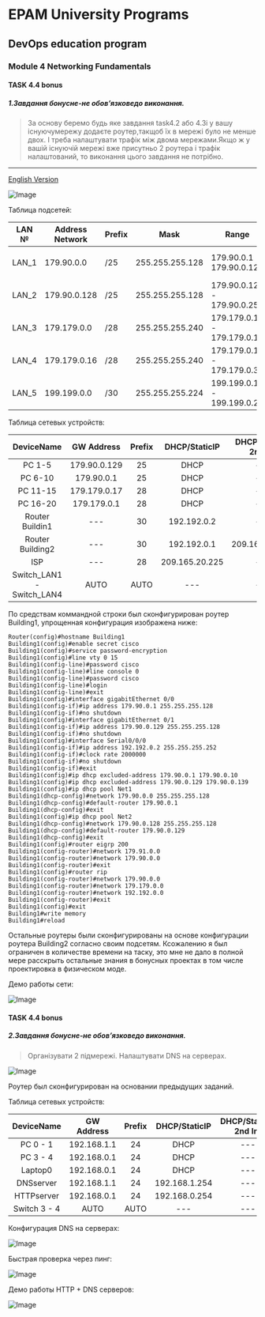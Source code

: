 # EPAM University Programs

## DevOps education program
### Module 4 Networking Fundamentals


#### TASK 4.4 bonus

##### 1.Завдання бонусне-не обов’язковедо виконання.

> За основу беремо будь яке завдання task4.2 або 4.3і у вашу існуючумережу додаєте роутер,такщоб їх в мережі було не менше двох. І треба налаштувати трафік між двома мережами.Якщо ж у вашій існуючій мережі вже присутньо 2 роутера і трафік налаштований, то виконання цього завдання не потрібно.

***

[English Version](https://github.com/Twicer/DevOps_online_Dnipro_2020Q42021Q1/blob/master/m4/task4.4_bonus/readmeENG.md)

![Image](https://github.com/Twicer/DevOps_online_Dnipro_2020Q42021Q1/blob/master/m4/task4.4bonus/screens/1.jpg)

Таблица подсетей:

| LAN № 	| Address Network 	| Prefix 	| Mask            	| Range                       	| Broadcast    	| DHCP Pool     	| Reserved      	|
|-------	|-----------------	|--------	|-----------------	|-----------------------------	|--------------	|---------------	|---------------	|
| LAN_1 	|    179.90.0.0   	|   /25  	| 255.255.255.128 	|  179.90.0.1 - 179.90.0.126  	| 179.90.0.127 	| *.11 - *.126  	| *.1 - *.10    	|
| LAN_2 	|   179.90.0.128  	|   /25  	| 255.255.255.128 	| 179.90.0.129 - 179.90.0.254 	| 179.90.0.255 	| *.140 - *.254 	| *.129 - *.139 	|
| LAN_3 	|   179.179.0.0   	|   /28  	| 255.255.255.240 	|  179.179.0.1 - 179.179.0.14 	| 179.179.0.15 	| *.11 - *.14   	| *.1 - *.10    	|
| LAN_4 	|   179.179.0.16  	|   /28  	| 255.255.255.240 	| 179.179.0.17 - 179.179.0.30 	| 179.179.0.31 	| *.21 - *.30   	| *.17 - *.20   	|
| LAN_5 	|   199.199.0.0   	|   /30  	| 255.255.255.224 	|  199.199.0.1 - 199.199.0.2  	| 199.199.0.3  	| ---------     	| --------      	|

Таблица сетевых устройств:

|         DeviceName        	|  GW Address  	| Prefix 	|  DHCP/StaticIP 	| DHCP/StaticIP 2nd Int 	| Prefix 	|
|:-------------------------:	|:------------:	|:------:	|:--------------:	|:---------------------:	|--------	|
| PC 1-5                    	| 179.90.0.129 	|   25   	|      DHCP      	|          ---          	|   ---  	|
| PC 6-10                   	|  179.90.0.1  	|   25   	|      DHCP      	|          ---          	|   ---  	|
| PC 11-15                  	| 179.179.0.17 	|   28   	|      DHCP      	|          ---          	|   ---  	|
| PC 16-20                  	|  179.179.0.1 	|   28   	|      DHCP      	|          ---          	|   ---  	|
| Router Buildin1           	|      ---     	|   30   	|   192.192.0.2  	|          ---          	|   ---  	|
| Router Building2          	|      ---     	|   30   	|   192.192.0.1  	|     209.165.20.226    	|   28   	|
| ISP                       	|      ---     	|   28   	| 209.165.20.225 	|          ---          	|   ---  	|
| Switch_LAN1 - Switch_LAN4 	|     AUTO     	|  AUTO  	|       ---      	|          ---          	|   ---  	|

По средствам коммандной строки был сконфигурирован роутер Building1, упрощенная конфигурация изображена ниже:
```
Router(config)#hostname Building1
Building1(config)#enable secret cisco
Building1(config)#service password-encryption 
Building1(config)#line vty 0 15
Building1(config-line)#password cisco
Building1(config-line)#line console 0
Building1(config-line)#password cisco
Building1(config-line)#login
Building1(config-line)#exit
Building1(config)#interface gigabitEthernet 0/0
Building1(config-if)#ip address 179.90.0.1 255.255.255.128
Building1(config-if)#no shutdown
Building1(config)#interface gigabitEthernet 0/1
Building1(config-if)#ip address 179.90.0.129 255.255.255.128
Building1(config-if)#no shutdown
Building1(config)#interface Serial0/0/0
Building1(config-if)#ip address 192.192.0.2 255.255.255.252
Building1(config-if)#clock rate 2000000
Building1(config-if)#no shutdown
Building1(config-if)#exit
Building1(config)#ip dhcp excluded-address 179.90.0.1 179.90.0.10
Building1(config)#ip dhcp excluded-address 179.90.0.129 179.90.0.139
Building1(config)#ip dhcp pool Net1
Building1(dhcp-config)#network 179.90.0.0 255.255.255.128
Building1(dhcp-config)#default-router 179.90.0.1
Building1(dhcp-config)#exit
Building1(config)#ip dhcp pool Net2
Building1(dhcp-config)#network 179.90.0.128 255.255.255.128
Building1(dhcp-config)#default-router 179.90.0.129
Building1(dhcp-config)#exit
Building1(config)#router eigrp 200
Building1(config-router)#network 179.91.0.0
Building1(config-router)#network 179.90.0.0
Building1(config-router)#exit
Building1(config)#router rip
Building1(config-router)#network 179.90.0.0
Building1(config-router)#network 179.179.0.0
Building1(config-router)#network 192.192.0.0
Building1(config-router)#exit
Building1(config)#exit
Building1#write memory 
Building1#reload
```

Остальные роутеры были сконфигурированы на основе конфигурации роутера Building2 согласно своим подсетям.
Ксожалению я был ограничен в количестве времени на таску, это мне не дало в полной мере расскрыть остальные знания в бонусных проектах в том числе проектировка в физическом моде.

Демо работы сети:

![Image](https://github.com/Twicer/DevOps_online_Dnipro_2020Q42021Q1/blob/master/m4/task4.4bonus/screens/1.gif)




#### TASK 4.4 bonus

##### 2.Завдання бонусне-не обов’язковедо виконання.

> Організувати 2 підмережі. Налаштувати DNS на серверах.

![Image](https://github.com/Twicer/DevOps_online_Dnipro_2020Q42021Q1/blob/master/m4/task4.4bonus/screens/2.jpg)

Роутер был сконфигурирован на основании предыдущих заданий.

Таблица сетевых устройств:

|  DeviceName  	|  GW Address 	| Prefix 	| DHCP/StaticIP 	| DHCP/StaticIP 2nd Int 	| Prefix 	|      DNS      	|
|:------------:	|:-----------:	|:------:	|:-------------:	|:---------------------:	|:------:	|:-------------:	|
|   PC 0 - 1   	| 192.168.1.1 	|   24   	|      DHCP     	|          ---          	|   ---  	| 192.168.1.254 	|
|   PC 3 - 4   	| 192.168.0.1 	|   24   	|      DHCP     	|          ---          	|   ---  	| 192.168.1.254 	|
|    Laptop0   	| 192.168.0.1 	|   24   	|      DHCP     	|          ---          	|   ---  	| 192.168.1.254 	|
|   DNSserver  	| 192.168.1.1 	|   24   	| 192.168.1.254 	|          ---          	|   ---  	|      ---      	|
|  HTTPserver  	| 192.168.0.1 	|   24   	| 192.168.0.254 	|          ---          	|   ---  	| 192.168.0.254 	|
| Switch 3 - 4 	|     AUTO    	|  AUTO  	|      ---      	|          ---          	|   ---  	|      ---      	|

Конфигурация DNS на серверах:

![Image](https://github.com/Twicer/DevOps_online_Dnipro_2020Q42021Q1/blob/master/m4/task4.4bonus/screens/3.jpg)

Быстрая проверка через пинг:

![Image](https://github.com/Twicer/DevOps_online_Dnipro_2020Q42021Q1/blob/master/m4/task4.4bonus/screens/4.jpg)

Демо работы HTTP + DNS серверов:

![Image](https://github.com/Twicer/DevOps_online_Dnipro_2020Q42021Q1/blob/master/m4/task4.4bonus/screens/2.gif)
